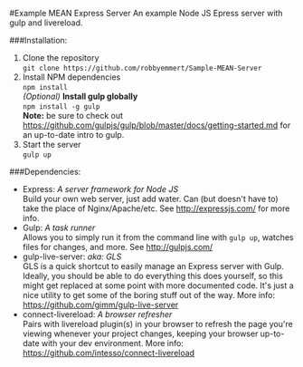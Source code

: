 #Example MEAN Express Server
An example Node JS Epress server with gulp and livereload.

###Installation:
1. Clone the repository  
`git clone https://github.com/robbyemmert/Sample-MEAN-Server`
2. Install NPM dependencies  
`npm install`  
*(Optional)* **Install gulp globally**  
`npm install -g gulp`  
**Note:** be sure to check out https://github.com/gulpjs/gulp/blob/master/docs/getting-started.md
for an up-to-date intro to gulp.
3. Start the server  
`gulp up`

###Dependencies:
- Express: *A server framework for Node JS*  
Build your own web server, just add water. Can (but doesn't have to) take the place of Nginx/Apache/etc. See http://expressjs.com/ for more info.
- Gulp: *A task runner*  
Allows you to simply run it from the command line with `gulp up`, watches files for changes, and more.  See http://gulpjs.com/
- gulp-live-server: *aka: GLS*  
GLS is a quick shortcut to easily manage an Express server with Gulp.  Ideally, you should be able to do everything this does yourself, so this might get replaced at some point with more documented code.  It's just a nice utility to get some of the boring stuff out of the way.  More info: https://github.com/gimm/gulp-live-server
- connect-livereload: *A browser refresher*  
Pairs with livereload plugin(s) in your browser to refresh the page you're viewing whenever your project changes, keeping your browser up-to-date with your dev environment.  More info: https://github.com/intesso/connect-livereload
